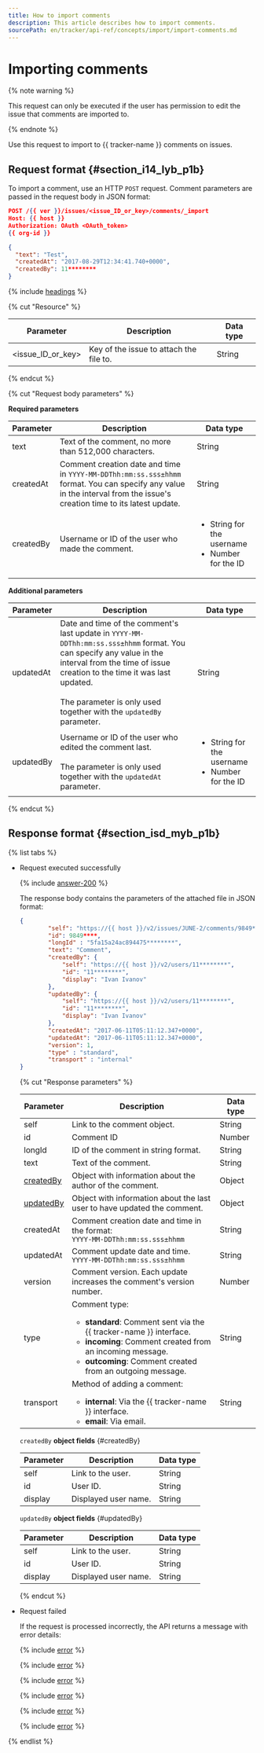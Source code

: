 ```yaml
---
title: How to import comments
description: This article describes how to import comments.
sourcePath: en/tracker/api-ref/concepts/import/import-comments.md
---
```


# Importing comments

{% note warning %}

This request can only be executed if the user has permission to edit the issue that comments are imported to.

{% endnote %}

Use this request to import to {{ tracker-name }} comments on issues.

## Request format {#section_i14_lyb_p1b}

To import a comment, use an HTTP `POST` request. Comment parameters are passed in the request body in JSON format:

```json
POST /{{ ver }}/issues/<issue_ID_or_key>/comments/_import
Host: {{ host }}
Authorization: OAuth <OAuth_token>
{{ org-id }}

{
  "text": "Test",
  "createdAt": "2017-08-29T12:34:41.740+0000",
  "createdBy": 11********
}
```

{% include [headings](../../../_includes/tracker/api/headings.md) %}

{% cut "Resource" %}

| Parameter | Description | Data type |
--- | --- | ---
| \<issue_ID_or_key\> | Key of the issue to attach the file to. | String |

{% endcut %}

{% cut "Request body parameters" %}

**Required parameters**

| Parameter | Description | Data type |
-------- | -------- | ----------
| text | Text of the comment, no more than 512,000 characters. | String |
| createdAt | Comment creation date and time in `YYYY-MM-DDThh:mm:ss.sss±hhmm` format. You can specify any value in the interval from the issue's creation time to its latest update. | String |
| createdBy | Username or ID of the user who made the comment. | <ul><li>String for the username</li><li>Number for the ID</li></ul> |

**Additional parameters**

| Parameter | Description | Data type |
-------- | -------- | ----------
| updatedAt | Date and time of the comment's last update in `YYYY-MM-DDThh:mm:ss.sss±hhmm` format. You can specify any value in the interval from the time of issue creation to the time it was last updated.<br/><br/>The parameter is only used together with the `updatedBy` parameter. | String |
| updatedBy | Username or ID of the user who edited the comment last.<br/><br/>The parameter is only used together with the `updatedAt` parameter. | <ul><li>String for the username</li><li>Number for the ID</li></ul> |

{% endcut %}

## Response format {#section_isd_myb_p1b}

{% list tabs %}

- Request executed successfully

   {% include [answer-200](../../../_includes/tracker/api/answer-200.md) %}

   The response body contains the parameters of the attached file in JSON format:

   ```json
   {
           "self": "https://{{ host }}/v2/issues/JUNE-2/comments/9849****",
           "id": 9849****,
           "longId" : "5fa15a24ac894475********",
           "text": "Comment",
           "createdBy": {
               "self": "https://{{ host }}/v2/users/11********",
               "id": "11********",
               "display": "Ivan Ivanov"
           },
           "updatedBy": {
               "self": "https://{{ host }}/v2/users/11********",
               "id": "11********",
               "display": "Ivan Ivanov"
           },
           "createdAt": "2017-06-11T05:11:12.347+0000",
           "updatedAt": "2017-06-11T05:11:12.347+0000",
           "version": 1,
           "type" : "standard",
           "transport" : "internal"   
   }
   ```

   {% cut "Response parameters" %}

   | Parameter | Description | Data type |
   -------- | -------- | ----------
   | self | Link to the comment object. | String |
   | id | Comment ID | Number |
   | longId | ID of the comment in string format. | String |
   | text | Text of the comment. | String |
   | [createdBy](#createdBy) | Object with information about the author of the comment. | Object |
   | [updatedBy](#updatedBy) | Object with information about the last user to have updated the comment. | Object |
   | createdAt | Comment creation date and time in the format: <br/>```YYYY-MM-DDThh:mm:ss.sss±hhmm ``` | String |
   | updatedAt | Comment update date and time.<br/>``` YYYY-MM-DDThh:mm:ss.sss±hhmm ``` | String |
   | version | Comment version. Each update increases the comment's version number. | Number |
   | type | Comment type:<ul><li>**standard**: Comment sent via the {{ tracker-name }} interface.</li><li>**incoming**: Comment created from an incoming message.</li><li>**outcoming**: Comment created from an outgoing message.</li></ul> | String |
   | transport | Method of adding a comment:<ul><li>**internal**: Via the {{ tracker-name }} interface.</li><li>**email**: Via email.</li></ul> | String |

   `createdBy` **object fields** {#createdBy}

   | Parameter | Description | Data type |
   -------- | -------- | ----------
   | self | Link to the user. | String |
   | id | User ID. | String |
   | display | Displayed user name. | String |

   `updatedBy` **object fields** {#updatedBy}

   | Parameter | Description | Data type |
   -------- | -------- | ----------
   | self | Link to the user. | String |
   | id | User ID. | String |
   | display | Displayed user name. | String |

   {% endcut %}

- Request failed

   If the request is processed incorrectly, the API returns a message with error details:

   {% include [error](../../../_includes/tracker/api/answer-error-400.md) %}

   {% include [error](../../../_includes/tracker/api/answer-error-403.md) %}

   {% include [error](../../../_includes/tracker/api/answer-error-404.md) %}

   {% include [error](../../../_includes/tracker/api/answer-error-422.md) %}

   {% include [error](../../../_includes/tracker/api/answer-error-500.md) %}

   {% include [error](../../../_includes/tracker/api/answer-error-503.md) %}

{% endlist %}

